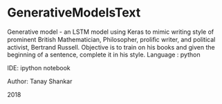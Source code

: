 # GenerativeModelsText

Generative model - an LSTM model using Keras to mimic writing style of prominent British Mathematician, Philosopher, proliﬁc writer, and political activist, Bertrand Russell. Objective is to train on his books and given the beginning of a sentence, complete it in his style.
Language : python

IDE: ipython notebook

Author: Tanay Shankar

2018

